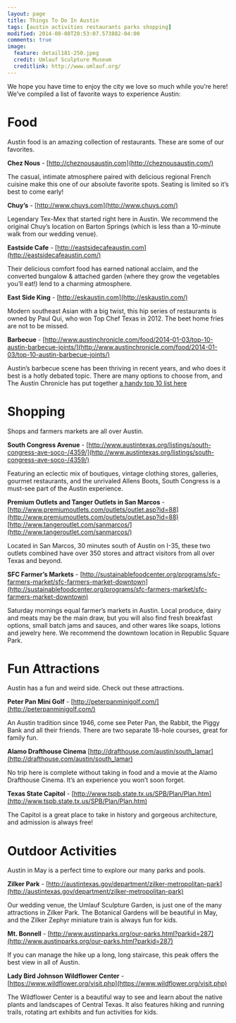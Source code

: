 ```yaml
---
layout: page
title: Things To Do In Austin
tags: [austin activities restaurants parks shopping]
modified: 2014-08-08T20:53:07.573882-04:00
comments: true
image:
  feature: detail181-250.jpeg
  credit: Umlauf Sculpture Museum
  creditlink: http://www.umlauf.org/
---
```


We hope you have time to enjoy the city we love so much while you’re here! We’ve compiled a list of favorite ways to experience Austin:

Food
====

Austin food is an amazing collection of restaurants.  These are some of our favorites.

**Chez Nous** - 
[http://cheznousaustin.com](http://cheznousaustin.com/)

The casual, intimate atmosphere paired with delicious regional French cuisine make this one of our absolute favorite spots. Seating is limited so it’s best to come early!


**Chuy’s** - 
[http://www.chuys.com](http://www.chuys.com/)

Legendary Tex-Mex that started right here in Austin. We recommend the original Chuy’s location on Barton Springs (which is less than a 10-minute walk from our wedding venue).

**Eastside Cafe** - 
[http://eastsidecafeaustin.com](http://eastsidecafeaustin.com/)

Their delicious comfort food has earned national acclaim, and the converted bungalow & attached garden (where they grow the vegetables you’ll eat!) lend to a charming atmosphere.

**East Side King** - 
[http://eskaustin.com](http://eskaustin.com/)

Modern southeast Asian with a big twist, this hip series of restaurants is owned by Paul Qui, who won Top Chef Texas in 2012. The beet home fries are not to be missed.

**Barbecue** - 
[http://www.austinchronicle.com/food/2014-01-03/top-10-austin-barbecue-joints/](http://www.austinchronicle.com/food/2014-01-03/top-10-austin-barbecue-joints/)

Austin’s barbecue scene has been thriving in recent years, and who does it best is a hotly debated topic. There are many options to choose from, and The Austin Chronicle has put together [a handy top 10 list here](http://www.austinchronicle.com/food/2014-01-03/top-10-austin-barbecue-joints/)

Shopping
========
Shops and farmers markets are all over Austin.

**South Congress Avenue** - 
[http://www.austintexas.org/listings/south-congress-ave-soco-/4359/](http://www.austintexas.org/listings/south-congress-ave-soco-/4359/)

Featuring an eclectic mix of boutiques, vintage clothing stores, galleries, gourmet restaurants, and the unrivaled Allens Boots, South Congress is a must-see part of the Austin experience.

**Premium Outlets and Tanger Outlets in San Marcos** - 
[http://www.premiumoutlets.com/outlets/outlet.asp?id=88](http://www.premiumoutlets.com/outlets/outlet.asp?id=88) [http://www.tangeroutlet.com/sanmarcos/](http://www.tangeroutlet.com/sanmarcos/)

Located in San Marcos, 30 minutes south of Austin on I-35, these two outlets combined have over 350 stores and attract visitors from all over Texas and beyond.

**SFC Farmer’s Markets** - 
[http://sustainablefoodcenter.org/programs/sfc-farmers-market/sfc-farmers-market-downtown](http://sustainablefoodcenter.org/programs/sfc-farmers-market/sfc-farmers-market-downtown)

Saturday mornings equal farmer’s markets in Austin. Local produce, dairy and meats may be the main draw, but you will also find fresh breakfast options, small batch jams and sauces, and other wares like soaps, lotions and jewelry here. We recommend the downtown location in Republic Square Park.

Fun Attractions
===============
Austin has a fun and weird side.  Check out these attractions.

**Peter Pan Mini Golf** - 
[http://peterpanminigolf.com/](http://peterpanminigolf.com/)

An Austin tradition since 1946, come see Peter Pan, the Rabbit, the Piggy Bank and all their friends. There are two separate 18-hole courses, great for family fun.

**Alamo Drafthouse Cinema** [http://drafthouse.com/austin/south_lamar](http://drafthouse.com/austin/south_lamar)

No trip here is complete without taking in food and a movie at the Alamo Drafthouse Cinema. It’s an experience you won’t soon forget.

**Texas State Capitol** - 
[http://www.tspb.state.tx.us/SPB/Plan/Plan.htm](http://www.tspb.state.tx.us/SPB/Plan/Plan.htm)

The Capitol is a great place to take in history and gorgeous architecture, and admission is always free!

Outdoor Activities
==================
Austin in May is a perfect time to explore our many parks and pools.

**Zilker Park** - 
[http://austintexas.gov/department/zilker-metropolitan-park](http://austintexas.gov/department/zilker-metropolitan-park)

Our wedding venue, the Umlauf Sculpture Garden, is just one of the many attractions in Zilker Park. The Botanical Gardens will be beautiful in May, and the Zilker Zephyr miniature train is always fun for kids.

**Mt. Bonnell** - 
[http://www.austinparks.org/our-parks.html?parkid=287](http://www.austinparks.org/our-parks.html?parkid=287)

If you can manage the hike up a long, long staircase, this peak offers the best view in all of Austin.

**Lady Bird Johnson Wildflower Center** - 
[https://www.wildflower.org/visit.php](https://www.wildflower.org/visit.php)

The Wildflower Center is a beautiful way to see and learn about the native plants and landscapes of Central Texas. It also features hiking and running trails, rotating art exhibits and fun activities for kids.

